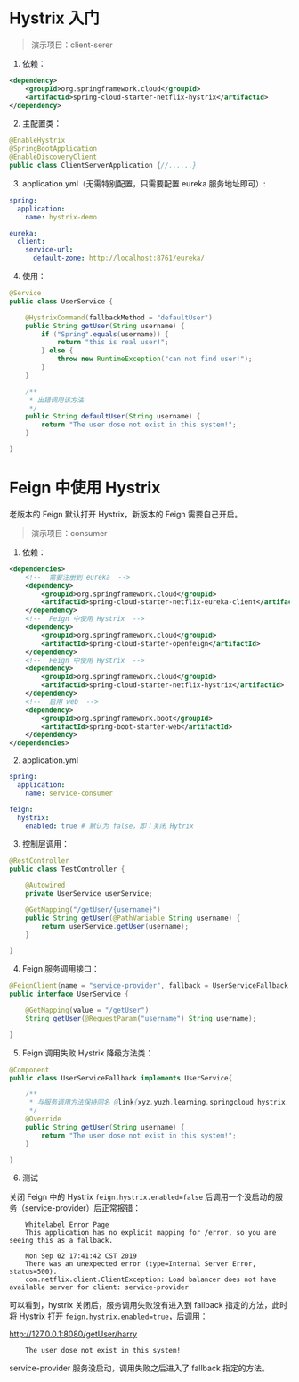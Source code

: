 
# Hystrix 入门

> 演示项目：client-serer

1. 依赖：

```xml
<dependency>
    <groupId>org.springframework.cloud</groupId>
    <artifactId>spring-cloud-starter-netflix-hystrix</artifactId>
</dependency>
```

2. 主配置类：

```java
@EnableHystrix
@SpringBootApplication
@EnableDiscoveryClient
public class ClientServerApplication {//......}
```

3. application.yml（无需特别配置，只需要配置 eureka 服务地址即可）:

```yml
spring:
  application:
    name: hystrix-demo

eureka:
  client:
    service-url:
      default-zone: http://localhost:8761/eureka/
```

4. 使用：

```java
@Service
public class UserService {

    @HystrixCommand(fallbackMethod = "defaultUser")
    public String getUser(String username) {
        if ("Spring".equals(username)) {
            return "this is real user!";
        } else {
            throw new RuntimeException("can not find user!");
        }
    }

    /**
     * 出错调用该方法
     */
    public String defaultUser(String username) {
        return "The user dose not exist in this system!";
    }

}
```

# Feign 中使用 Hystrix

老版本的 Feign 默认打开 Hystrix，新版本的 Feign 需要自己开启。

> 演示项目：consumer

1. 依赖：

```xml
<dependencies>
    <!--  需要注册到 eureka  -->
    <dependency>
        <groupId>org.springframework.cloud</groupId>
        <artifactId>spring-cloud-starter-netflix-eureka-client</artifactId>
    </dependency>
    <!--  Feign 中使用 Hystrix  -->
    <dependency>
        <groupId>org.springframework.cloud</groupId>
        <artifactId>spring-cloud-starter-openfeign</artifactId>
    </dependency>
    <!--  Feign 中使用 Hystrix  -->
    <dependency>
        <groupId>org.springframework.cloud</groupId>
        <artifactId>spring-cloud-starter-netflix-hystrix</artifactId>
    </dependency>
    <!--  启用 web  -->
    <dependency>
        <groupId>org.springframework.boot</groupId>
        <artifactId>spring-boot-starter-web</artifactId>
    </dependency>
</dependencies>
```

2. application.yml

```yml
spring:
  application:
    name: service-consumer

feign:
  hystrix:
    enabled: true # 默认为 false，即：关闭 Hytrix
```

3. 控制层调用：

```java
@RestController
public class TestController {

    @Autowired
    private UserService userService;

    @GetMapping("/getUser/{username}")
    public String getUser(@PathVariable String username) {
        return userService.getUser(username);
    }

}
```

4. Feign 服务调用接口：

```java
@FeignClient(name = "service-provider", fallback = UserServiceFallback.class)
public interface UserService {

    @GetMapping(value = "/getUser")
    String getUser(@RequestParam("username") String username);

}
```

5. Feign 调用失败 Hystrix 降级方法类：

```java
@Component
public class UserServiceFallback implements UserService{

    /**
     * 与服务调用方法保持同名 @link{xyz.yuzh.learning.springcloud.hystrix.consumer.service.UserService#getUser()}
     */
    @Override
    public String getUser(String username) {
        return "The user dose not exist in this system!";
    }

}
```

6. 测试

关闭 Feign 中的 Hystrix `feign.hystrix.enabled=false` 后调用一个没启动的服务（service-provider）后正常报错：
    
        Whitelabel Error Page
        This application has no explicit mapping for /error, so you are seeing this as a fallback.
        
        Mon Sep 02 17:41:42 CST 2019
        There was an unexpected error (type=Internal Server Error, status=500).
        com.netflix.client.ClientException: Load balancer does not have available server for client: service-provider
        

可以看到，hystrix 关闭后，服务调用失败没有进入到 fallback 指定的方法，此时将 Hystrix 打开 `feign.hystrix.enabled=true`，后调用：

http://127.0.0.1:8080/getUser/harry

        The user dose not exist in this system!
        
service-provider 服务没启动，调用失败之后进入了 fallback 指定的方法。